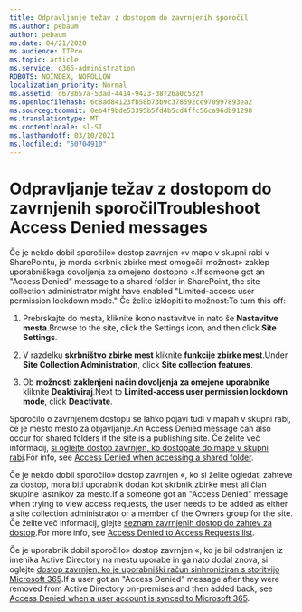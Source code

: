 ```yaml
---
title: Odpravljanje težav z dostopom do zavrnjenih sporočil
ms.author: pebaum
author: pebaum
ms.date: 04/21/2020
ms.audience: ITPro
ms.topic: article
ms.service: o365-administration
ROBOTS: NOINDEX, NOFOLLOW
localization_priority: Normal
ms.assetid: d678b57a-53ad-4414-9423-d8726a0c532f
ms.openlocfilehash: 6c8ad84123fb58b73b9c378592ce970997893ea2
ms.sourcegitcommit: 0eb4f9bde53395b5fd4b5cd4ffc56ca96db91298
ms.translationtype: MT
ms.contentlocale: sl-SI
ms.lasthandoff: 03/10/2021
ms.locfileid: "50704910"
---
```

# <a name="troubleshoot-access-denied-messages"></a><span data-ttu-id="b860c-102">Odpravljanje težav z dostopom do zavrnjenih sporočil</span><span class="sxs-lookup"><span data-stu-id="b860c-102">Troubleshoot Access Denied messages</span></span>

<span data-ttu-id="b860c-103">Če je nekdo dobil sporočilo» dostop zavrnjen «v mapo v skupni rabi v SharePointu, je morda skrbnik zbirke mest omogočil možnost» zaklep uporabniškega dovoljenja za omejeno dostopno «.</span><span class="sxs-lookup"><span data-stu-id="b860c-103">If someone got an "Access Denied" message to a shared folder in SharePoint, the site collection administrator might have enabled "Limited-access user permission lockdown mode."</span></span> <span data-ttu-id="b860c-104">Če želite izklopiti to možnost:</span><span class="sxs-lookup"><span data-stu-id="b860c-104">To turn this off:</span></span> 
  
1. <span data-ttu-id="b860c-105">Prebrskajte do mesta, kliknite ikono nastavitve in nato še **Nastavitve mesta**.</span><span class="sxs-lookup"><span data-stu-id="b860c-105">Browse to the site, click the Settings icon, and then click **Site Settings**.</span></span>
    
2. <span data-ttu-id="b860c-106">V razdelku **skrbništvo zbirke mest** kliknite **funkcije zbirke mest**.</span><span class="sxs-lookup"><span data-stu-id="b860c-106">Under **Site Collection Administration**, click **Site collection features**.</span></span>
    
3. <span data-ttu-id="b860c-107">Ob **možnosti zaklenjeni način dovoljenja za omejene uporabnike** kliknite **Deaktiviraj**.</span><span class="sxs-lookup"><span data-stu-id="b860c-107">Next to **Limited-access user permission lockdown mode**, click **Deactivate**.</span></span>
    
<span data-ttu-id="b860c-108">Sporočilo o zavrnjenem dostopu se lahko pojavi tudi v mapah v skupni rabi, če je mesto mesto za objavljanje.</span><span class="sxs-lookup"><span data-stu-id="b860c-108">An Access Denied message can also occur for shared folders if the site is a publishing site.</span></span> <span data-ttu-id="b860c-109">Če želite več informacij, [si oglejte dostop zavrnjen, ko dostopate do mape v skupni rabi](https://answers.microsoft.com/windows/forum/windows_7-files/access-denied-to-share-folder/79fae49d-cddf-4845-8ac8-c141884d85fb).</span><span class="sxs-lookup"><span data-stu-id="b860c-109">For info, see [Access Denied when accessing a shared folder](https://answers.microsoft.com/windows/forum/windows_7-files/access-denied-to-share-folder/79fae49d-cddf-4845-8ac8-c141884d85fb).</span></span>
  
<span data-ttu-id="b860c-110">Če je nekdo dobil sporočilo» dostop zavrnjen «, ko si želite ogledati zahteve za dostop, mora biti uporabnik dodan kot skrbnik zbirke mest ali član skupine lastnikov za mesto.</span><span class="sxs-lookup"><span data-stu-id="b860c-110">If a someone got an "Access Denied" message when trying to view access requests, the user needs to be added as either a site collection administrator or a member of the Owners group for the site.</span></span> <span data-ttu-id="b860c-111">Če želite več informacij, glejte [seznam zavrnjenih dostop do zahtev za dostop](https://go.microsoft.com/fwlink/?linkid=2004220).</span><span class="sxs-lookup"><span data-stu-id="b860c-111">For more info, see [Access Denied to Access Requests list](https://go.microsoft.com/fwlink/?linkid=2004220).</span></span>
  
<span data-ttu-id="b860c-112">Če je uporabnik dobil sporočilo» dostop zavrnjen «, ko je bil odstranjen iz imenika Active Directory na mestu uporabe in ga nato dodal znova, si oglejte [dostop zavrnjen, ko je uporabniški račun sinhroniziran s storitvijo Microsoft 365](https://go.microsoft.com/fwlink/?linkid=2004318).</span><span class="sxs-lookup"><span data-stu-id="b860c-112">If a user got an "Access Denied" message after they were removed from Active Directory on-premises and then added back, see [Access Denied when a user account is synced to Microsoft 365](https://go.microsoft.com/fwlink/?linkid=2004318).</span></span>
  

